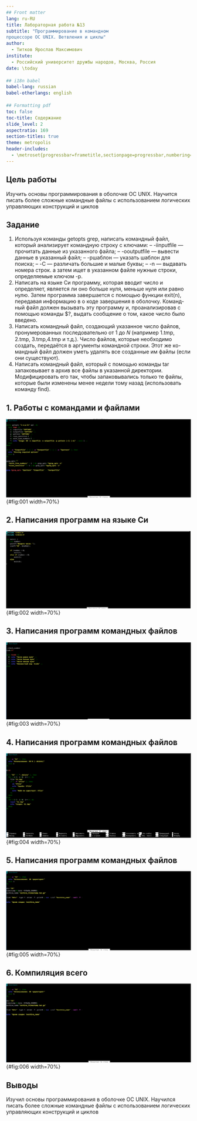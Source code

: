 ```yaml
---
## Front matter
lang: ru-RU
title: Лабораторная работа №13
subtitle: "Программирование в командном
процессоре ОС UNIX. Ветвления и циклы"
author: 
  - Титков Ярослав Максимович
institute: 
  - Российский университет дружбы народов, Москва, Россия
date: \today

## i18n babel
babel-lang: russian
babel-otherlangs: english

## Formatting pdf
toc: false
toc-title: Содержание
slide_level: 2
aspectratio: 169
section-titles: true
theme: metropolis
header-includes:
  - \metroset{progressbar=frametitle,sectionpage=progressbar,numbering=fraction}
---
```


## Цель работы
Изучить основы программирования в оболочке ОС UNIX. Научится писать более
сложные командные файлы с использованием логических управляющих конструкций
и циклов

## Задание
1. Используя команды getopts grep, написать командный файл, который анализирует
командную строку с ключами:
– -iinputfile — прочитать данные из указанного файла;
– -ooutputfile — вывести данные в указанный файл;
– -pшаблон — указать шаблон для поиска;
– -C — различать большие и малые буквы;
– -n — выдавать номера строк.
а затем ищет в указанном файле нужные строки, определяемые ключом -p.
2. Написать на языке Си программу, которая вводит число и определяет, является ли оно
больше нуля, меньше нуля или равно нулю. Затем программа завершается с помощью
функции exit(n), передавая информацию в о коде завершения в оболочку. Команд-
ный файл должен вызывать эту программу и, проанализировав с помощью команды
$?, выдать сообщение о том, какое число было введено.
3. Написать командный файл, создающий указанное число файлов, пронумерованных
последовательно от 1 до 𝑁 (например 1.tmp, 2.tmp, 3.tmp,4.tmp и т.д.). Число файлов,
которые необходимо создать, передаётся в аргументы командной строки. Этот же ко-
мандный файл должен уметь удалять все созданные им файлы (если они существуют).
4. Написать командный файл, который с помощью команды tar запаковывает в архив
все файлы в указанной директории. Модифицировать его так, чтобы запаковывались
только те файлы, которые были изменены менее недели тому назад (использовать
команду find).




## 1. Работы с командами и файлами

![Работа с командами](image/1.png){#fig:001 width=70%}

## 2. Написания программ на языке Си

![Написание программ на Си](image/2.png){#fig:002 width=70%}

## 3. Написания программ командных файлов 

![Командные файлы](image/3.png){#fig:003 width=70%}

## 4. Написания программ командных файлов 

![Командные файлы](image/4.png){#fig:004 width=70%}

## 5. Написания программ командных файлов 

![Написания программ](image/5.png){#fig:005 width=70%}

## 6. Компиляция всего

![Компиляция файлов](image/5.png){#fig:006 width=70%}

## Выводы
Изучил основы программирования в оболочке ОС UNIX. Научился писать более
сложные командные файлы с использованием логических управляющих конструкций
и циклов

